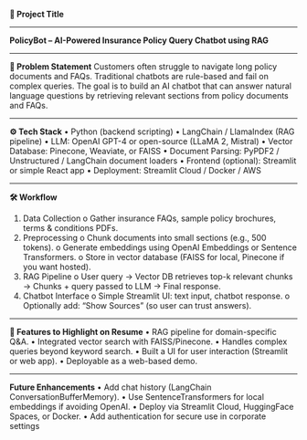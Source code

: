 **📌 Project Title**
________________________________________

**PolicyBot – AI-Powered Insurance Policy Query Chatbot using RAG**
________________________________________
**🎯 Problem Statement**
Customers often struggle to navigate long policy documents and FAQs. Traditional chatbots are rule-based and fail on complex queries. The goal is to build an AI chatbot that can answer natural language questions by retrieving relevant sections from policy documents and FAQs.
________________________________________
**⚙️ Tech Stack**
•	Python (backend scripting)
•	LangChain / LlamaIndex (RAG pipeline)
•	LLM: OpenAI GPT-4 or open-source (LLaMA 2, Mistral)
•	Vector Database: Pinecone, Weaviate, or FAISS
•	Document Parsing: PyPDF2 / Unstructured / LangChain document loaders
•	Frontend (optional): Streamlit or simple React app
•	Deployment: Streamlit Cloud / Docker / AWS
________________________________________
**🛠️ Workflow**
1.	Data Collection
o	Gather insurance FAQs, sample policy brochures, terms & conditions PDFs.
2.	Preprocessing
o	Chunk documents into small sections (e.g., 500 tokens).
o	Generate embeddings using OpenAI Embeddings or Sentence Transformers.
o	Store in vector database (FAISS for local, Pinecone if you want hosted).
3.	RAG Pipeline
o	User query → Vector DB retrieves top-k relevant chunks → Chunks + query passed to LLM → Final response.
4.	Chatbot Interface
o	Simple Streamlit UI: text input, chatbot response.
o	Optionally add: “Show Sources” (so user can trust answers).
________________________________________
**🚀 Features to Highlight on Resume**
•	RAG pipeline for domain-specific Q&A.
•	Integrated vector search with FAISS/Pinecone.
•	Handles complex queries beyond keyword search.
•	Built a UI for user interaction (Streamlit or web app).
•	Deployable as a web-based demo.
________________________________________
**Future Enhancements**
•	Add chat history (LangChain ConversationBufferMemory).
•	Use SentenceTransformers for local embeddings if avoiding OpenAI.
•	Deploy via Streamlit Cloud, HuggingFace Spaces, or Docker.
•	Add authentication for secure use in corporate settings


